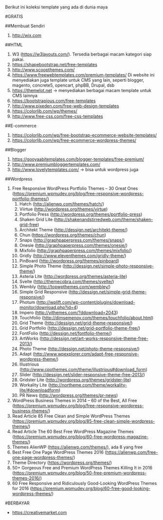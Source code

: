 Berikut ini koleksi template yang ada di dunia maya

#GRATIS

##Membuat Sendiri

1. http://wix.com

##HTML

1. W3 (https://w3layouts.com/). Tersedia berbagai macam kategori siap pakai.
2. https://shapebootstrap.net/free-templates
3. http://www.scoopthemes.com/
4. https://www.freewebtemplates.com/premium-templates/ Di website ini menyediakan juga template untuk CMS yang lain, seperti blogger, magento, concrete5, opencart, phpBB, Drupal, dsb
5. https://themelot.net -> menyediakan berbagai macam template untuk CMS lainnya
6. https://bootstrapious.com/free-templates
7. http://www.pixeden.com/free-web-design-templates
8. https://colorlib.com/wp/themes/
9. http://www.free-css.com/free-css-templates

##E-commerce
1. https://colorlib.com/wp/free-bootstrap-ecommerce-website-templates/
2. https://colorlib.com/wp/free-ecommerce-wordpress-themes/

##Blogger
1. https://gooyaabitemplates.com/blogger-templates/free-premium/
2. http://www.premiumbloggertemplates.com/
3. http://www.lovelytemplates.com/ -> bisa untuk wordpress juga


##Wordpress

1. Free Responsive WordPress Portfolio Themes – 30 Great Ones (https://premium.wpmudev.org/blog/free-responsive-wordpress-portfolio-themes/)
    1. Hatch (http://alienwp.com/themes/hatch/)
    2. Viirtue (http://wordpress.org/themes/virtue)
    3. Portfolio Press (http://wordpress.org/themes/portfolio-press)      
    4. Shaken Grid Lite (http://shakenandstirredweb.com/theme/shaken-grid-free)
    5. Architekt Theme (http://dessign.net/architekt-theme/)
    6. Chun (https://wordpress.org/themes/chun)
    7. Snaps (http://graphpaperpress.com/themes/snaps/)
    8. Onesie (http://graphpaperpress.com/themes/onesie/)
    9. Mixfolio (http://graphpaperpress.com/themes/mixfolio/)
    10. Gridly (http://www.eleventhemes.com/gridly-theme/)
    11. PinBoard (http://wordpress.org/themes/pinboard)
    12. Simple Photo Theme (http://dessign.net/simple-photo-responsive-theme/)
    13. Asteria Lite (http://wordpress.org/themes/asteria-lite)
    14. Svelte (http://themecobra.com/themes/svelte/)
    15. Wembly (http://topwpthemes.com/wembley/)
    16. Simple Grid Responsive (http://dessign.net/simple-grid-theme-responsive/)
    17. Photum (http://wplift.com/wp-content/plugins/download-monitor/download.php?id=4)
    18. Impero (http://yithemes.com/?ddownload=2043)
    19. Touchfolio (http://dimsemenov.com/themes/touchfolio/about.html)
    20. Grid Theme (http://dessign.net/grid-theme-responsive/)
    21. Grid Portfolio (http://dessign.net/grid-portfolio-theme-free/)
    22. FontFolio (http://dessign.net/fontfolio-theme/)
    23. ArtWorks (http://dessign.net/art-works-responsive-theme-free-2013/)
    24. Photo Theme (http://dessign.net/photo-theme-responsive/)
    25. Adapt (http://www.wpexplorer.com/adapt-free-responsive-wordpress-theme/)
    26. Illustrious (http://www.cpothemes.com/theme/illustrious#download_form)
    27. Slider (http://dessign.net/slider-responsive-theme-free-2013/)
    28. Gridster Lite (http://wordpress.org/themes/gridster-lite)
    29. Workality Lite (http://northeme.com/theme/workality-lite/#downloadform)
    30. PR News (http://wordpress.org/themes/pr-news)
2. WordPress Business Themes in 2014 – 60 of the Best, All Free (https://premium.wpmudev.org/blog/free-responsive-wordpress-business-themes/)
3. Read Article 85 Free Clean and Simple WordPress Themes (https://premium.wpmudev.org/blog/85-free-clean-simple-wordpress-themes/)
4. Read Article The 60 Best Free WordPress Magazine Themes (https://premium.wpmudev.org/blog/60-free-wordpress-magazine-themes/)
5. Themes AlienWP (https://alienwp.com/themes/), ada 8 yang free
6. Best Free One Page WordPress Themes 2016 (https://alienwp.com/free-one-page-wordpress-themes/)
7. Theme Directory (https://wordpress.org/themes/)
8. 50+ Gorgeous Free and Premium WordPress Themes Killing It in 2016 (https://premium.wpmudev.org/blog/50-free-premium-wordpress-themes-2016/)
9. 60 Free Responsive and Ridiculously Good-Looking WordPress Themes for 2016 (https://premium.wpmudev.org/blog/60-free-good-looking-wordpress-themes/)


#BERBAYAR

- https://creativemarket.com
